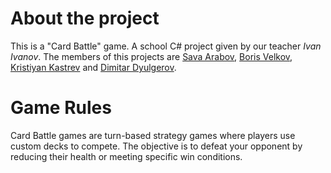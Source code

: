 # About the project
This is a "Card Battle" game. A school C# project given by our teacher _Ivan Ivanov_. The members of this projects are [Sava Arabov](https://github.com/SavaArabov), [Boris Velkov](https://github.com/BorkoAXT), [Kristiyan Kastrev](https://github.com/KristiyanKastrev) and [Dimitar Dyulgerov](https://github.com/DimitarDyul).
# Game Rules
Card Battle games are turn-based strategy games where players use custom decks to compete. The objective is to defeat your opponent by reducing their health or meeting specific win conditions.


